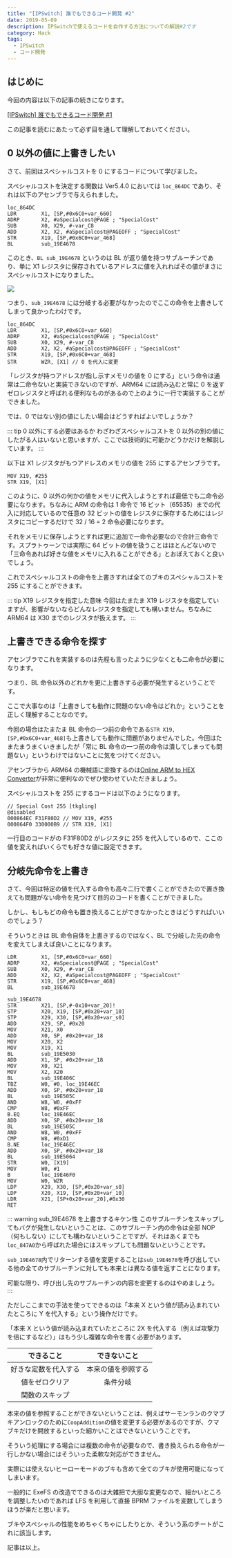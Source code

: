 ```yaml
---
title: "[IPSwitch] 誰でもできるコード開発 #2"
date: 2019-05-09
description: IPSwitchで使えるコードを自作する方法についての解説#2です
category: Hack
tags:
  - IPSwitch
  - コード開発
---
```


## はじめに

今回の内容は以下の記事の続きになります。

[[IPSwitch] 誰でもできるコード開発 #1](https://tkgstrator.work/posts/2019/05/01/ipswitch01.html)

この記事を読むにあたって必ず目を通して理解しておいてください。

## 0 以外の値に上書きしたい

さて、前回はスペシャルコストを 0 にするコードについて学びました。

スペシャルコストを決定する関数は Ver5.4.0 においては `loc_864DC` であり、それは以下のアセンブラで与えられました。

```
loc_864DC
LDR        X1, [SP,#0x6C0+var_660]
ADRP       X2, #aSpecialcost@PAGE ; "SpecialCost"
SUB        X0, X29, #-var_C8
ADD        X2, X2, #aSpecialcost@PAGEOFF ; "SpecialCost"
STR        X19, [SP,#0x6C0+var_468]
BL         sub_19E4678
```

このとき、`BL sub_19E4678` というのは BL が返り値を持つサブルーチンであり、単に X1 レジスタに保存されているアドレスに値を入れればその値がまさにスペシャルコストになりました。

![](/assets/images/23.png)

つまり、`sub_19E4678` には分岐する必要がなかったのでここの命令を上書きしてしまって良かったわけです。

```
loc_864DC
LDR        X1, [SP,#0x6C0+var_660]
ADRP       X2, #aSpecialcost@PAGE ; "SpecialCost"
SUB        X0, X29, #-var_C8
ADD        X2, X2, #aSpecialcost@PAGEOFF ; "SpecialCost"
STR        X19, [SP,#0x6C0+var_468]
STR        WZR, [X1] // 0 を代入に変更
```

「レジスタが持つアドレスが指し示すメモリの値を 0 にする」という命令は通常は二命令ないと実装できないのですが、ARM64 には読み込むと常に 0 を返すゼロレジスタと呼ばれる便利なものがあるので上のように一行で実装することができました。

では、0 ではない別の値にしたい場合はどうすればよいでしょうか？

::: tip 0 以外にする必要はあるか
わざわざスペシャルコストを 0 以外の別の値にしたがる人はいないと思いますが、ここでは技術的に可能かどうかだけを解説しています。
:::

以下は X1 レジスタがもつアドレスのメモリの値を 255 にするアセンブラです。

```
MOV X19, #255
STR X19, [X1]
```

このように、0 以外の何かの値をメモリに代入しようとすれば最低でも二命令必要になります。ちなみに ARM の命令は 1 命令で 16 ビット（65535）までの代入に対応しているので任意の 32 ビットの値をレジスタに保存するためにはレジスタにコピーするだけで 32 / 16 = 2 命令必要になります。

それをメモリに保存しようとすれば更に追加で一命令必要なので合計三命令です。スプラトゥーンでは実際に 64 ビットの値を扱うことはほとんどないので「三命令あれば好きな値をメモリに入れることができる」とおぼえておくと良いでしょう。

これでスペシャルコストの命令を上書きすれば全てのブキのスペシャルコストを 255 にすることができます。

::: tip X19 レジスタを指定した意味
今回はたまたま X19 レジスタを指定していますが、影響がないならどんなレジスタを指定しても構いません。ちなみに ARM64 は X30 までのレジスタが扱えます。
:::

## 上書きできる命令を探す

アセンブラでこれを実装するのは先程も言ったように少なくとも二命令が必要になります。

つまり、BL 命令以外のどれかを更に上書きする必要が発生するということです。

ここで大事なのは「上書きしても動作に問題のない命令はどれか」ということを正しく理解することなのです。

今回の場合はたまたま BL 命令の一つ前の命令である`STR X19, [SP,#0x6C0+var_468]`も上書きしても動作に問題がありませんでした。今回はたまたまうまくいきましたが「常に BL 命令の一つ前の命令は潰してしまっても問題ない」というわけではないことに気をつけてください。

アセンブラから ARM64 の機械語に変換するのは[Online ARM to HEX Converter](https://armconverter.com/)が非常に便利なのでぜひ使わせていただきましょう。

スペシャルコストを 255 にするコードは以下のようになります。

```
// Special Cost 255 [tkgling]
@disabled
000864EC F31F80D2 // MOV X19, #255
000864F0 330000B9 // STR X19, [X1]
```

一行目のコードがの F31F80D2 がレジスタに 255 を代入しているので、ここの値を変えればいくらでも好きな値に設定できます。

## 分岐先命令を上書き

さて、今回は特定の値を代入する命令も高々二行で書くことができたので置き換えても問題がない命令を見つけて目的のコードを書くことができました。

しかし、もしもどの命令も置き換えることができなかったときはどうすればいいのでしょう？

そういうときは BL 命令自体を上書きするのではなく、BL で分岐した先の命令を変えてしまえば良いことになります。

```
LDR        X1, [SP,#0x6C0+var_660]
ADRP       X2, #aSpecialcost@PAGE ; "SpecialCost"
SUB        X0, X29, #-var_C8
ADD        X2, X2, #aSpecialcost@PAGEOFF ; "SpecialCost"
STR        X19, [SP,#0x6C0+var_468]
BL         sub_19E4678

sub_19E4678
STR        X21, [SP,#-0x10+var_20]!
STP        X20, X19, [SP,#0x20+var_10]
STP        X29, X30, [SP,#0x20+var_s0]
ADD        X29, SP, #0x20
MOV        X21, X0
ADD        X0, SP, #0x20+var_18
MOV        X20, X2
MOV        X19, X1
BL         sub_19E5030
ADD        X1, SP, #0x20+var_18
MOV        X0, X21
MOV        X2, X20
BL         sub_19E406C
TBZ        W0, #0, loc_19E46EC
ADD        X0, SP, #0x20+var_18
BL         sub_19E505C
AND        W8, W0, #0xFF
CMP        W8, #0xFF
B.EQ       loc_19E46EC
ADD        X0, SP, #0x20+var_18
BL         sub_19E505C
AND        W8, W0, #0xFF
CMP        W8, #0xD1
B.NE       loc_19E46EC
ADD        X0, SP, #0x20+var_18
BL         sub_19E5064
STR        W0, [X19]
MOV        W0, #1
B          loc_19E46F0
MOV        W0, WZR
LDP        X29, X30, [SP,#0x20+var_s0]
LDP        X20, X19, [SP,#0x20+var_10]
LDR        X21, [SP+0x20+var_20],#0x30
RET
```

::: warning sub_19E4678 を上書きするキケン性
このサブルーチンをスキップしてもバグが発生しないということは、このサブルーチン内の命令は全部 NOP（何もしない）にしても構わないということですが、それはあくまでも`loc_847A0`から呼ばれた場合にはスキップしても問題ないということです。

`sub_19E4678`内でリターンする値を変更することは`sub_19E4678`を呼び出している他の全てのサブルーチンに対しても本来とは異なる値を返すことになります。

可能な限り、呼び出し先のサブルーチンの内容を変更するのはやめましょう。
:::

ただしここまでの手法を使ってできるのは「本来 X という値が読み込まれていたところに Y を代入する」という操作だけです。

「本来 X という値が読み込まれていたところに 2X を代入する（例えば攻撃力を倍にするなど）」はもう少し複雑な命令を書く必要があります。

|      できること      |    できないこと    |
| :------------------: | :----------------: |
| 好きな定数を代入する | 本来の値を参照する |
|    値をゼロクリア    |      条件分岐      |
|    関数のスキップ    |                    |

本来の値を参照することができないということは、例えばサーモンランのクマブキアンロックのために`CoopAddition`の値を変更する必要があるのですが、クマブキだけを開放するといった細かいことはできないということです。

そういう処理にする場合には複数の命令が必要なので、書き換えられる命令が一行しかない場合にはそういった柔軟な対応ができません。

実際には使えないヒーローモードのブキも含めて全てのブキが使用可能になってしまいます。

一般的に ExeFS の改造でできるのは大雑把で大胆な変更なので、細かいところを調整したいのであれば LFS を利用して直接 BPRM ファイルを変数してしまうほうが楽だと思います。

ブキやスペシャルの性能をめちゃくちゃにしたりとか、そういう系のチートがこれに該当します。

記事は以上。
